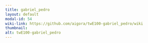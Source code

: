 ```yaml
---
title: gabriel_pedro
layout: default
modal-id: 54
wiki-link: https://github.com/aigora/twE100-gabriel_pedro/wiki
thumbnail: 
alt: twE100-gabriel_pedro
---
```

